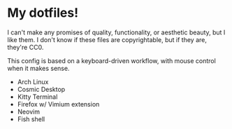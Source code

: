 # My dotfiles!

I can't make any promises of quality, functionality, or aesthetic beauty, but I like them.
I don't know if these files are copyrightable, but if they are, they're CC0.

This config is based on a keyboard-driven workflow, with mouse control when it makes sense.

* Arch Linux
* Cosmic Desktop
* Kitty Terminal
* Firefox w/ Vimium extension
* Neovim
* Fish shell

